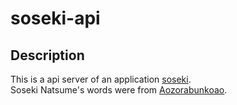 # soseki-api

## Description
This is a api server of an application [soseki](https://github.com/mom0tomo/soseki).<br>
Soseki Natsume's words were from [Aozorabunkoao](http://www.aozora.gr.jp/).
